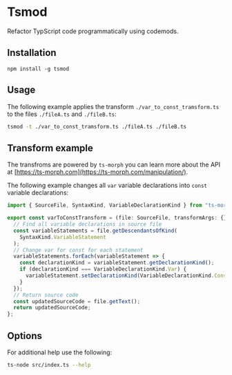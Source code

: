 # Tsmod

Refactor TypScript code programmatically using codemods.

## Installation

```
npm install -g tsmod
```

## Usage

The following example applies the transform `./var_to_const_tramsform.ts` to the files `./fileA.ts` and `./fileB.ts`:

```sh
tsmod -t ./var_to_const_tramsform.ts ./fileA.ts ./fileB.ts
```

## Transform example

The transfroms are powered by `ts-morph` you can learn more about the API at [https://ts-morph.com](https://ts-morph.com/manipulation/).

The following example changes all `var` variable declarations into `const` variable declarations:

```ts
import { SourceFile, SyntaxKind, VariableDeclarationKind } from "ts-morph";

export const varToConstTransform = (file: SourceFile, transformArgs: {}) => {
  // Find all variable declarations in source file
  const variableStatements = file.getDescendantsOfKind(
    SyntaxKind.VariableStatement
  );
  // Change var for const for each statement
  variableStatements.forEach(variableStatement => {
    const declarationKind = variableStatement.getDeclarationKind();
    if (declarationKind === VariableDeclarationKind.Var) {
      variableStatement.setDeclarationKind(VariableDeclarationKind.Const);
    }
  });
  // Return source code
  const updatedSourceCode = file.getText();
  return updatedSourceCode;
};
```

## Options

For additional help use the following:

```sh
ts-node src/index.ts --help
```
